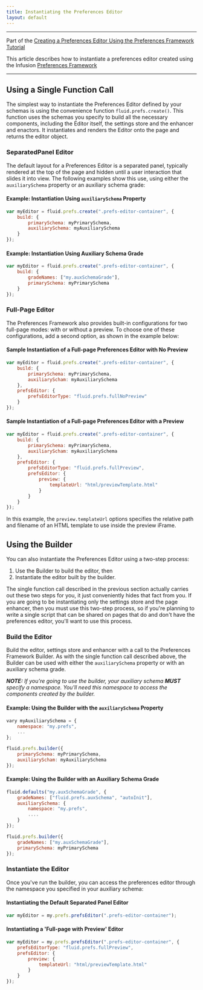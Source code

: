 ```yaml
---
title: Instantiating the Preferences Editor
layout: default
---
```


---
Part of the [Creating a Preferences Editor Using the Preferences Framework Tutorial](CreatingAPreferencesEditorUsingThePreferencesFramework.md)

This article describes how to instantiate a preferences editor created using the Infusion [Preferences Framework](../PreferencesFramework.md)

---

## Using a Single Function Call ##

The simplest way to instantiate the Preferences Editor defined by your schemas is using the convenience function `fluid.prefs.create()`. This function uses the schemas you specify to build all the necessary components, including the Editor itself, the settings store and the enhancer and enactors. It instantiates and renders the Editor onto the page and returns the editor object.

### SeparatedPanel Editor ###

The default layout for a Preferences Editor is a separated panel, typically rendered at the top of the page and hidden until a user interaction that slides it into view. The following examples show this use, using either the `auxiliarySchema` property or an auxiliary schema grade:

#### Example: Instantiation Using `auxiliarySchema` Property ####

```javascript
var myEditor = fluid.prefs.create(".prefs-editor-container", {
    build: {
        primarySchema: myPrimarySchema,
        auxiliarySchema: myAuxiliarySchema
    }
});
```

#### Example: Instantiation Using Auxiliary Schema Grade ####

```javascript
var myEditor = fluid.prefs.create(".prefs-editor-container", {
    build: {
        gradeNames: ["my.auxSchemaGrade"],
        primarySchema: myPrimarySchema
    }
});
```

### Full-Page Editor ###

The Preferences Framework also provides built-in configurations for two full-page modes: with or without a preview. To choose one of these configurations, add a second option, as shown in the example below:

#### Sample Instantiation of a Full-page Preferences Editor with No Preview ####

```javascript
var myEditor = fluid.prefs.create(".prefs-editor-container", {
    build: {
        primarySchema: myPrimarySchema,
        auxiliaryScham: myAuxiliarySchema
    },
    prefsEditor: {
        prefsEditorType: "fluid.prefs.fullNoPreview"
    }
});
```

#### Sample Instantiation of a Full-page Preferences Editor with a Preview ####

```javascript
var myEditor = fluid.prefs.create(".prefs-editor-container", {
    build: {
        primarySchema: myPrimarySchema,
        auxiliaryScham: myAuxiliarySchema
    },
    prefsEditor: {
        prefsEditorType: "fluid.prefs.fullPreview",
        prefsEditor: {
            preview: {
                templateUrl: "html/previewTemplate.html"
            }
        }
    }
});
```

In this example, the `preview.templateUrl` options specifies the relative path and filename of an HTML template to use inside the preview iFrame.

## Using the Builder ##

You can also instantiate the Preferences Editor using a two-step process:

1. Use the Builder to build the editor, then
2. Instantiate the editor built by the builder.

The single function call described in the previous section actually carries out these two steps for you, it just conveniently hides that fact from you. If you are going to be instantiating only the settings store and the page enhancer, then you must use this two-step process, so if you're planning to write a single script that can be shared on pages that do and don't have the preferences editor, you'll want to use this process.

### Build the Editor ###

Build the editor, settings store and enhancer with a call to the Preferences Framework Builder. As with the single function call described above, the Builder can be used with either the `auxiliarySchema` property or with an auxiliary schema grade.

_**NOTE:** If you're going to use the builder, your auxiliary schema **MUST** specify a namespace. You'll need this namespace to access the components created by the builder._

#### Example: Using the Builder with the `auxiliarySchema` Property ####

```javascript
vary myAuxiliarySchema = {
    namespace: "my.prefs",
    ...
};

fluid.prefs.builder({
    primarySchema: myPrimarySchema,
    auxiliaryScham: myAuxiliarySchema
});
```

#### Example: Using the Builder with an Auxiliary Schema Grade ####

```javascript
fluid.defaults("my.auxSchemaGrade", {
    gradeNames: ["fluid.prefs.auxSchema", "autoInit"],
    auxiliarySchema: {
        namespace: "my.prefs",
        ....
    }
});

fluid.prefs.builder({
    gradeNames: ["my.auxSchemaGrade"],
    primarySchema: myPrimarySchema
});
```

### Instantiate the Editor ###

Once you've run the builder, you can access the preferences editor through the namespace you specified in your auxiliary schema:

#### Instantiating the Default Separated Panel Editor ####

```javascript
var myEditor = my.prefs.prefsEditor(".prefs-editor-container");
```

#### Instantiating a 'Full-page with Preview' Editor ####

```javascript
var myEditor = my.prefs.prefsEditor(".prefs-editor-container", {
    prefsEditorType: "fluid.prefs.fullPreview",
    prefsEditor: {
        preview: {
            templateUrl: "html/previewTemplate.html"
        }
    }
});
```
